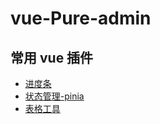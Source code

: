 # vue-Pure-admin

## 常用 vue 插件

- [进度条](https://ricostacruz.com/nprogress/)
- [状态管理-pinia](baidu.com/link?url=7BKWbMSwnglF1fNEwKBbWbbMpOvUjx4VzImLaxVt_3q&wd=&eqid=8fcea211009e3d4b0000000661fc9542)
- [表格工具](https://xuliangzhan_admin.gitee.io/vxe-table/#/table/start/install)
